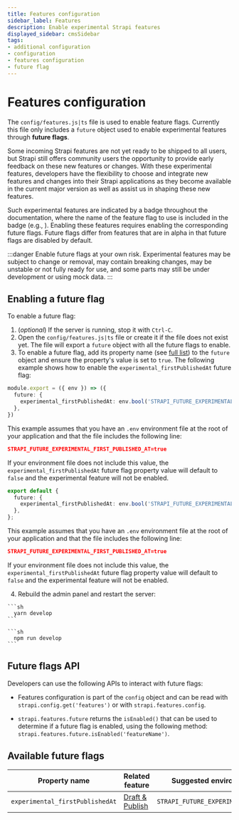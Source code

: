 ```yaml
---
title: Features configuration
sidebar_label: Features
description: Enable experimental Strapi features
displayed_sidebar: cmsSidebar
tags:
- additional configuration
- configuration
- features configuration
- future flag
---
```


# Features configuration

The `config/features.js|ts` file is used to enable feature flags. Currently this file only includes a `future` object used to enable experimental features through **future flags**.

Some incoming Strapi features are not yet ready to be shipped to all users, but Strapi still offers community users the opportunity to provide early feedback on these new features or changes. With these experimental features, developers have the flexibility to choose and integrate new features and changes into their Strapi applications as they become available in the current major version as well as assist us in shaping these new features.

Such experimental features are indicated by a <FeatureFlagBadge /> badge throughout the documentation, where the name of the feature flag to use is included in the badge (e.g., <FeatureFlagBadge feature="FeatureFlagName" />). Enabling these features requires enabling the corresponding future flags. Future flags differ from features that are in alpha in that future flags are disabled by default.

:::danger
Enable future flags at your own risk. Experimental features may be subject to change or removal, may contain breaking changes, may be unstable or not fully ready for use, and some parts may still be under development or using mock data.
:::

<!-- ! Commented out as not relevant for now -->
<!-- Future flags can also be utilized for enabling coming breaking changes in upcoming versions (when prefixed by `vX`, with 'X' being the target version). In this scenario, if you decide to enable a future flag for a breaking change, you will need to migrate your application to adapt to this breaking change. The benefit of this approach however, is that changes can be adopted incrementally as opposed to one large migration when the next major release occurs. Some of these flags may have started out as regular unstable but development showed the need for breaking changes. Finally, the aim of this is to empower developers to be able to smoothly transition to new major versions without the need to modify their existing application code where possible. -->

## Enabling a future flag

To enable a future flag:

1. (_optional_) If the server is running, stop it with `Ctrl-C`.
2. Open the `config/features.js|ts` file or create it if the file does not exist yet. The file will export a `future` object with all the future flags to enable.
3. To enable a future flag, add its property name (see [full list](#available-future-flags)) to the `future` object and ensure the property's value is set to `true`. The following example shows how to enable the `experimental_firstPublishedAt` future flag:

  <Tabs groupId='js-ts'>

  <TabItem value="js" label="JavaScript">

  ```ts title="/config/features.ts"
  module.export = ({ env }) => ({
    future: {
      experimental_firstPublishedAt: env.bool('STRAPI_FUTURE_EXPERIMENTAL_FIRST_PUBLISHED_AT', false),
    },
  })

  ```

  This example assumes that you have an `.env` environment file at the root of your application and that the file includes the following line:

  ```json title=".env"
  STRAPI_FUTURE_EXPERIMENTAL_FIRST_PUBLISHED_AT=true
  ```

  If your environment file does not include this value, the `experimental_firstPublishedAt` future flag property value will default to `false` and the experimental feature will not be enabled.

  </TabItem>

  <TabItem value="ts" label="TypeScript">

  ```ts title="/config/features.ts"
  export default {
    future: {
      experimental_firstPublishedAt: env.bool('STRAPI_FUTURE_EXPERIMENTAL_FIRST_PUBLISHED_AT', false),
    },
  };
  ```

  This example assumes that you have an `.env` environment file at the root of your application and that the file includes the following line:

  ```json title=".env"
  STRAPI_FUTURE_EXPERIMENTAL_FIRST_PUBLISHED_AT=true
  ```

  If your environment file does not include this value, the `experimental_firstPublishedAt` future flag property value will default to `false` and the experimental feature will not be enabled.

  </TabItem>
  </Tabs>

4. Rebuild the admin panel and restart the server:

  <Tabs groupId="yarn-npm">
  <TabItem value="yarn" label="Yarn">
  
    ```sh
      yarn develop
    ```
  </TabItem>
  <TabItem value="npm" label="NPM">

    ```sh
      npm run develop
    ```

  </TabItem>
  </Tabs>

## Future flags API

Developers can use the following APIs to interact with future flags:

- Features configuration is part of the `config` object and can be read with `strapi.config.get('features')` or with `strapi.features.config`.

- `strapi.features.future` returns the `isEnabled()` that can be used to determine if a future flag is enabled, using the following method: `strapi.features.future.isEnabled('featureName')`.

## Available future flags

| Property name | Related feature | Suggested environment variable name |
| ------------- | --------------- | ---------------------------------- |
| `experimental_firstPublishedAt` | [Draft & Publish](/cms/features/draft-and-publish#recording-the-first-publication-date) | `STRAPI_FUTURE_EXPERIMENTAL_FIRST_PUBLISHED_AT` |
